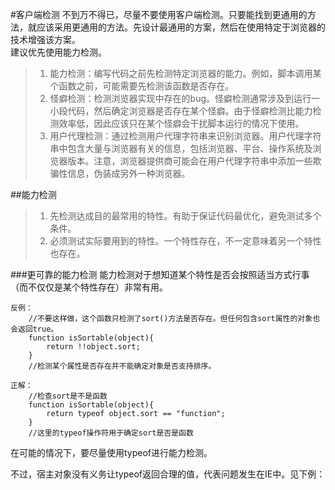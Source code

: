 #客户端检测
不到万不得已，尽量不要使用客户端检测。只要能找到更通用的方法，就应该采用更通用的方法。先设计最通用的方案，然后在使用特定于浏览器的技术增强该方案。   
建议优先使用能力检测。

>1. 能力检测：编写代码之前先检测特定浏览器的能力。例如，脚本调用某个函数之前，可能需要先检测该函数是否存在。
>2. 怪癖检测：检测浏览器实现中存在的bug。怪癖检测通常涉及到运行一小段代码，然后确定浏览器是否存在某个怪癖。由于怪癖检测比能力检测效率低，因此应该只在某个怪癖会干扰脚本运行的情况下使用。
>3. 用户代理检测：通过检测用户代理字符串来识别浏览器。用户代理字符串中包含大量与浏览器有关的信息，包括浏览器、平台、操作系统及浏览器版本。注意，浏览器提供商可能会在用户代理字符串中添加一些欺骗性信息，伪装成另外一种浏览器。

##能力检测
>1. 先检测达成目的最常用的特性。有助于保证代码最优化，避免测试多个条件。
>2. 必须测试实际要用到的特性。一个特性存在，不一定意味着另一个特性也存在。

###更可靠的能力检测
能力检测对于想知道某个特性是否会按照适当方式行事（而不仅仅是某个特性存在）非常有用。
    
    反例：
        //不要这样做，这个函数只检测了sort()方法是否存在。但任何包含sort属性的对象也会返回true。
        function isSortable(object){
            return !!object.sort;
        }
        //检测某个属性是否存在并不能确定对象是否支持排序。

    正解：
        //检查sort是不是函数
        function isSortable(object){
            return typeof object.sort == "function";
        }
        //这里的typeof操作符用于确定sort是否是函数

在可能的情况下，要尽量使用typeof进行能力检测。

不过，宿主对象没有义务让typeof返回合理的值，代表问题发生在IE中。见下例：

